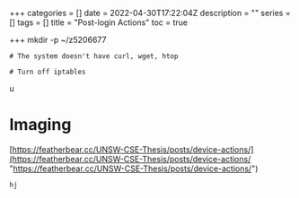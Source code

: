 +++
categories = []
date = 2022-04-30T17:22:04Z
description = ""
series = []
tags = []
title = "Post-login Actions"
toc = true

+++
    mkdir -p ~/z5206677
    
    # The system doesn't have curl, wget, htop
    
    # Turn off iptables
    

u

# Imaging

[https://featherbear.cc/UNSW-CSE-Thesis/posts/device-actions/](https://featherbear.cc/UNSW-CSE-Thesis/posts/device-actions/ "https://featherbear.cc/UNSW-CSE-Thesis/posts/device-actions/")

    hj